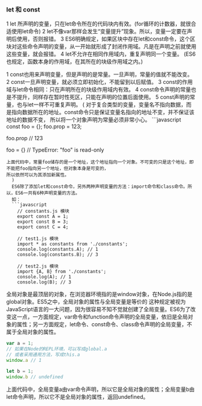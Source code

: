 ### let 和 const
  1 let 所声明的变量，只在let命令所在的代码块内有效。(for循环的计数器，就很合适使用let命令)
  2 let不像var那样会发生“变量提升”现象。所以，变量一定要在声明后使用，否则报错。
  3 ES6明确规定，如果区块中存在let和const命令，这个区块对这些命令声明的变量，从一开始就形成了封闭作用域。凡是在声明之前就使用这些变量，就会报错。
  4 let不允许在相同作用域内，重复声明同一个变量。
  (ES6也规定，函数本身的作用域，在其所在的块级作用域之内。)
  
  
  1 const也用来声明变量，但是声明的是常量。一旦声明，常量的值就不能改变。
  2 const一旦声明变量，就必须立即初始化，不能留到以后赋值。
  3 const的作用域与let命令相同：只在声明所在的块级作用域内有效。
  4 const命令声明的常量也是不提升，同样存在暂时性死区，只能在声明的位置后面使用。
  5 const声明的常量，也与let一样不可重复声明。
  (
    对于复合类型的变量，变量名不指向数据，而是指向数据所在的地址。const命令只是保证变量名指向的地址不变，并不保证该地址的数据不变，
    所以将一个对象声明为常量必须非常小心。
    ```javascript
const foo = {};
foo.prop = 123;

foo.prop
// 123

foo = {} // TypeError: "foo" is read-only
```
上面代码中，常量foo储存的是一个地址，这个地址指向一个对象。不可变的只是这个地址，即不能把foo指向另一个地址，但对象本身是可变的，
所以依然可以为其添加新属性。
  )
  ES6除了添加let和const命令，另外两种声明变量的方法：import命令和class命令。所以，ES6一共有6种声明变量的方法。
  如：
  ```javascript
    // constants.js 模块
    export const A = 1;
    export const B = 3;
    export const C = 4;
    
    // test1.js 模块
    import * as constants from './constants';
    console.log(constants.A); // 1
    console.log(constants.B); // 3
    
    // test2.js 模块
    import {A, B} from './constants';
    console.log(A); // 1
    console.log(B); // 3
  ```
全局对象是最顶层的对象，在浏览器环境指的是window对象，在Node.js指的是global对象。ES5之中，全局对象的属性与全局变量是等价的
这种规定被视为JavaScript语言的一大问题，因为很容易不知不觉就创建了全局变量。ES6为了改变这一点，一方面规定，var命令和function命令声明的全局变量，依旧是全局对象的属性；另一方面规定，let命令、const命令、class命令声明的全局变量，不属于全局对象的属性。
```javascript
var a = 1;
// 如果在Node的REPL环境，可以写成global.a
// 或者采用通用方法，写成this.a
window.a // 1

let b = 1;
window.b // undefined
```
上面代码中，全局变量a由var命令声明，所以它是全局对象的属性；全局变量b由let命令声明，所以它不是全局对象的属性，返回undefined。
